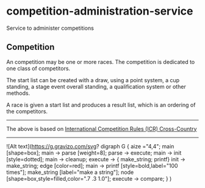 # competition-administration-service

Service to administer competitions

## Competition
An competition may be one or more races. The competition is dedicated to one class of competitors.

The start list can be created with a draw, using a point system, a cup standing, a stage event overall standing, a qualification system or other methods.

A race is given a start list and produces a result list, which is an ordering of the competitors.

----------------
The above is based on [International Competition Rules (ICR) Cross-Country](http://www.fis-ski.com/mm/Document/documentlibrary/Cross-Country/02/95/69/ICRCross-Country2017_clean_English.pdf)


-------------------------
![Alt text](https://g.gravizo.com/svg?
  digraph G {
    aize ="4,4";
    main [shape=box];
    main -> parse [weight=8];
    parse -> execute;
    main -> init [style=dotted];
    main -> cleanup;
    execute -> { make_string; printf}
    init -> make_string;
    edge [color=red];
    main -> printf [style=bold,label="100 times"];
    make_string [label="make a string"];
    node [shape=box,style=filled,color=".7 .3 1.0"];
    execute -> compare;
  }
)
